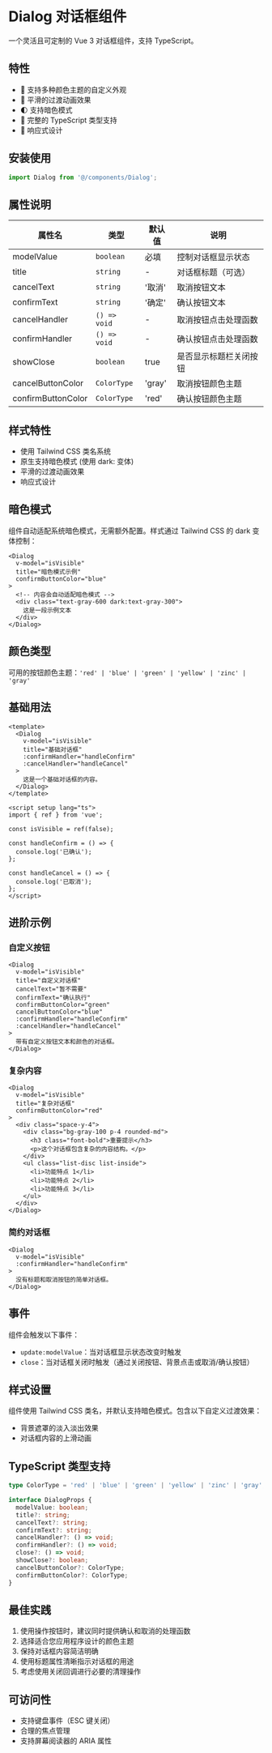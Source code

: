# Dialog 对话框组件

一个灵活且可定制的 Vue 3 对话框组件，支持 TypeScript。

## 特性

- 🎨 支持多种颜色主题的自定义外观
- 🔄 平滑的过渡动画效果
- 🌓 支持暗色模式
- 🎯 完整的 TypeScript 类型支持
- 📱 响应式设计

## 安装使用

```typescript
import Dialog from '@/components/Dialog';
```

## 属性说明

| 属性名 | 类型 | 默认值 | 说明 |
|--------|------|--------|------|
| modelValue | `boolean` | 必填 | 控制对话框显示状态 |
| title | `string` | - | 对话框标题（可选） |
| cancelText | `string` | '取消' | 取消按钮文本 |
| confirmText | `string` | '确定' | 确认按钮文本 |
| cancelHandler | `() => void` | - | 取消按钮点击处理函数 |
| confirmHandler | `() => void` | - | 确认按钮点击处理函数 |
| showClose | `boolean` | true | 是否显示标题栏关闭按钮 |
| cancelButtonColor | `ColorType` | 'gray' | 取消按钮颜色主题 |
| confirmButtonColor | `ColorType` | 'red' | 确认按钮颜色主题 |

## 样式特性

- 使用 Tailwind CSS 类名系统
- 原生支持暗色模式 (使用 dark: 变体)
- 平滑的过渡动画效果
- 响应式设计

## 暗色模式

组件自动适配系统暗色模式，无需额外配置。样式通过 Tailwind CSS 的 dark 变体控制：

```vue
<Dialog
  v-model="isVisible"
  title="暗色模式示例"
  confirmButtonColor="blue"
>
  <!-- 内容会自动适配暗色模式 -->
  <div class="text-gray-600 dark:text-gray-300">
    这是一段示例文本
  </div>
</Dialog>
```

## 颜色类型

可用的按钮颜色主题：`'red' | 'blue' | 'green' | 'yellow' | 'zinc' | 'gray'`

## 基础用法

```vue
<template>
  <Dialog
    v-model="isVisible"
    title="基础对话框"
    :confirmHandler="handleConfirm"
    :cancelHandler="handleCancel"
  >
    这是一个基础对话框的内容。
  </Dialog>
</template>

<script setup lang="ts">
import { ref } from 'vue';

const isVisible = ref(false);

const handleConfirm = () => {
  console.log('已确认');
};

const handleCancel = () => {
  console.log('已取消');
};
</script>
```

## 进阶示例

### 自定义按钮

```vue
<Dialog
  v-model="isVisible"
  title="自定义对话框"
  cancelText="暂不需要"
  confirmText="确认执行"
  confirmButtonColor="green"
  cancelButtonColor="blue"
  :confirmHandler="handleConfirm"
  :cancelHandler="handleCancel"
>
  带有自定义按钮文本和颜色的对话框。
</Dialog>
```

### 复杂内容

```vue
<Dialog
  v-model="isVisible"
  title="复杂对话框"
  confirmButtonColor="red"
>
  <div class="space-y-4">
    <div class="bg-gray-100 p-4 rounded-md">
      <h3 class="font-bold">重要提示</h3>
      <p>这个对话框包含复杂的内容结构。</p>
    </div>
    <ul class="list-disc list-inside">
      <li>功能特点 1</li>
      <li>功能特点 2</li>
      <li>功能特点 3</li>
    </ul>
  </div>
</Dialog>
```

### 简约对话框

```vue
<Dialog
  v-model="isVisible"
  :confirmHandler="handleConfirm"
>
  没有标题和取消按钮的简单对话框。
</Dialog>
```

## 事件

组件会触发以下事件：

- `update:modelValue`：当对话框显示状态改变时触发
- `close`：当对话框关闭时触发（通过关闭按钮、背景点击或取消/确认按钮）

## 样式设置

组件使用 Tailwind CSS 类名，并默认支持暗色模式。包含以下自定义过渡效果：
- 背景遮罩的淡入淡出效果
- 对话框内容的上滑动画

## TypeScript 类型支持

```typescript
type ColorType = 'red' | 'blue' | 'green' | 'yellow' | 'zinc' | 'gray';

interface DialogProps {
  modelValue: boolean;
  title?: string;
  cancelText?: string;
  confirmText?: string;
  cancelHandler?: () => void;
  confirmHandler?: () => void;
  close?: () => void;
  showClose?: boolean;
  cancelButtonColor?: ColorType;
  confirmButtonColor?: ColorType;
}
```

## 最佳实践

1. 使用操作按钮时，建议同时提供确认和取消的处理函数
2. 选择适合您应用程序设计的颜色主题
3. 保持对话框内容简洁明确
4. 使用标题属性清晰指示对话框的用途
5. 考虑使用关闭回调进行必要的清理操作

## 可访问性

- 支持键盘事件（ESC 键关闭）
- 合理的焦点管理
- 支持屏幕阅读器的 ARIA 属性
